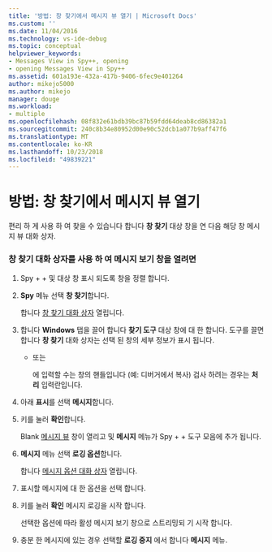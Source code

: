 ```yaml
---
title: '방법: 창 찾기에서 메시지 뷰 열기 | Microsoft Docs'
ms.custom: ''
ms.date: 11/04/2016
ms.technology: vs-ide-debug
ms.topic: conceptual
helpviewer_keywords:
- Messages View in Spy++, opening
- opening Messages View in Spy++
ms.assetid: 601a193e-432a-417b-9406-6fec9e401264
author: mikejo5000
ms.author: mikejo
manager: douge
ms.workload:
- multiple
ms.openlocfilehash: 08f832e61bdb39bc87b59fdd64deab8cd86382a1
ms.sourcegitcommit: 240c8b34e80952d00e90c52dcb1a077b9aff47f6
ms.translationtype: MT
ms.contentlocale: ko-KR
ms.lasthandoff: 10/23/2018
ms.locfileid: "49839221"
---
```

# <a name="how-to-open-messages-view-from-find-window"></a>방법: 창 찾기에서 메시지 뷰 열기
편리 하 게 사용 하 여 찾을 수 있습니다 합니다 **창 찾기** 대상 창을 연 다음 해당 창 메시지 뷰 대화 상자.  

### <a name="to-open-a-messages-view-window-using-the-find-window-dialog-box"></a>창 찾기 대화 상자를 사용 하 여 메시지 보기 창을 열려면  

1. Spy + + 및 대상 창 표시 되도록 창을 정렬 합니다.  

2. **Spy** 메뉴 선택 **창 찾기**합니다.  

    합니다 [창 찾기 대화 상자](../debugger/find-window-dialog-box.md) 열립니다.  

3. 합니다 **Windows** 탭을 끌어 합니다 **찾기 도구** 대상 창에 대 한 합니다. 도구를 끌면 합니다 **창 찾기** 대화 상자는 선택 된 창의 세부 정보가 표시 됩니다.  

   - 또는  

     에 입력할 수는 창의 핸들입니다 (예: 디버거에서 복사) 검사 하려는 경우는 **처리** 입력란입니다.  

4. 아래 **표시**를 선택 **메시지**합니다.  

5. 키를 눌러 **확인**합니다.  

    Blank [메시지 뷰](../debugger/messages-view.md) 창이 열리고 및 **메시지** 메뉴가 Spy + + 도구 모음에 추가 됩니다.  

6. **메시지** 메뉴 선택 **로깅 옵션**합니다.  

    합니다 [메시지 옵션 대화 상자](../debugger/message-options-dialog-box.md) 열립니다.  

7. 표시할 메시지에 대 한 옵션을 선택 합니다.  

8. 키를 눌러 **확인** 메시지 로깅을 시작 합니다.  

    선택한 옵션에 따라 활성 메시지 보기 창으로 스트리밍되 기 시작 합니다.  

9. 충분 한 메시지에 있는 경우 선택할 **로깅 중지** 에서 합니다 **메시지** 메뉴.
